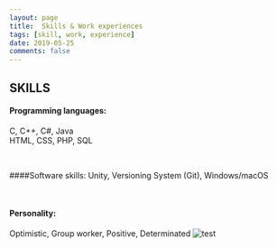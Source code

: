 ```yaml
---
layout: page
title:  Skills & Work experiences
tags: [skill, work, experience]
date: 2019-05-25
comments: false
---
```

    
## SKILLS
#### Programming languages:  
<left> C, C++, C#, Java </left>
<br>
<left> HTML, CSS, PHP, SQL </left>

<br>

####Software skills:
<left> Unity, Versioning System (Git), Windows/macOS </left>

<br>

#### Personality:
<left> Optimistic, Group worker, Positive, Determinated </left> ![test](/assets/bg.png)